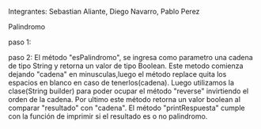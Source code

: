 Integrantes: Sebastian Aliante, Diego Navarro, Pablo Perez

Palindromo 

paso 1:

paso 2: El método "esPalindromo", se ingresa como parametro una cadena de tipo String y retorna
un valor de tipo Boolean.
Este metodo comienza dejando "cadena" en minusculas,luego el método replace quita los 
espacios en blanco en caso de tenerlos(cadena).
Luego utilizamos la clase(String builder) para poder ocupar el método "reverse" invirtiendo
el orden de la cadena.
Por ultimo este método retorna un valor boolean al comparar "resultado" con "cadena".
El método "printRespuesta" cumple con la función de imprimir si el resultado es o no palindromo.
